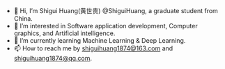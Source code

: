 - 👋 Hi, I’m Shigui Huang(黄世贵) @ShiguiHuang, a graduate student from China.
- 👀 I’m interested in Software application development, Computer graphics, and Artificial intelligence.
- 🌱 I’m currently learning Machine Learning & Deep Learning.
- 📫 How to reach me by shiguihuang1874@163.com and shiguihuang1874@qq.com.

<!---
ShiguiHuang/ShiguiHuang is a ✨ special ✨ repository because its `README.md` (this file) appears on your GitHub profile.
You can click the Preview link to take a look at your changes.
--->
